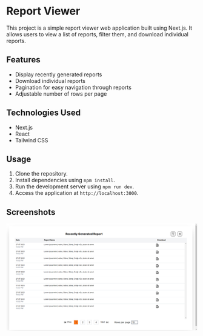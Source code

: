 # Report Viewer

This project is a simple report viewer web application built using Next.js. It allows users to view a list of reports, filter them, and download individual reports.

## Features

- Display recently generated reports
- Download individual reports
- Pagination for easy navigation through reports
- Adjustable number of rows per page

## Technologies Used

- Next.js
- React
- Tailwind CSS


## Usage

1. Clone the repository.
2. Install dependencies using `npm install`.
3. Run the development server using `npm run dev`.
4. Access the application at `http://localhost:3000`.

## Screenshots

![Alt text](/public/image.png?raw=true "Optional Title")


